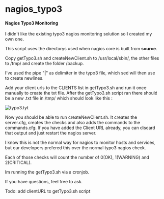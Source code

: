 # nagios_typo3
#### Nagios Typo3 Monitoring



I didn't like the existing typo3 nagios monitoring solution so I created my own one.



This script uses the directorys used when nagios core is built from **source**.



Copy getTypo3.sh and createNewClient.sh to /usr/local/sbin/, the other files to /tmp/ and create the folder /backup.

I've used the pipe "|" as delimiter in the typo3 file, which sed will then use to create newlines. 

Add your client urls to the CLIENTS list in getTypo3.sh and run it once manually to create the txt file. After the getTypo3.sh script ran there should be a new .txt file in /tmp/ which should look like this : 

![typo3.tyt](https://image.ibb.co/dJCS0x/Bildschirmfoto_2018_02_27_um_12_58_04.png)

Now you should be able to run createNewClient.sh. It creates the server.cfg, creates the checks and also adds the commands to the commands.cfg. If you have added the Client URL already, you can discard that output and just restart the nagios server.



I know this is not the normal way for nagios to monitor hosts and services, but our developers prefered this over the normal typo3 nagios check. 

Each of those checks will count the number of 0(OK), 1(WARNING) and 2(CRITICAL).

Im running the getTypo3.sh via a cronjob.



If you have questions, feel free to ask.



Todo: add clientURL to getTypo3.sh script

